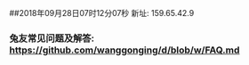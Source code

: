 ##2018年09月28日07时12分07秒 新址: 159.65.42.9
### 兔友常见问题及解答: https://github.com/wanggonging/d/blob/w/FAQ.md
